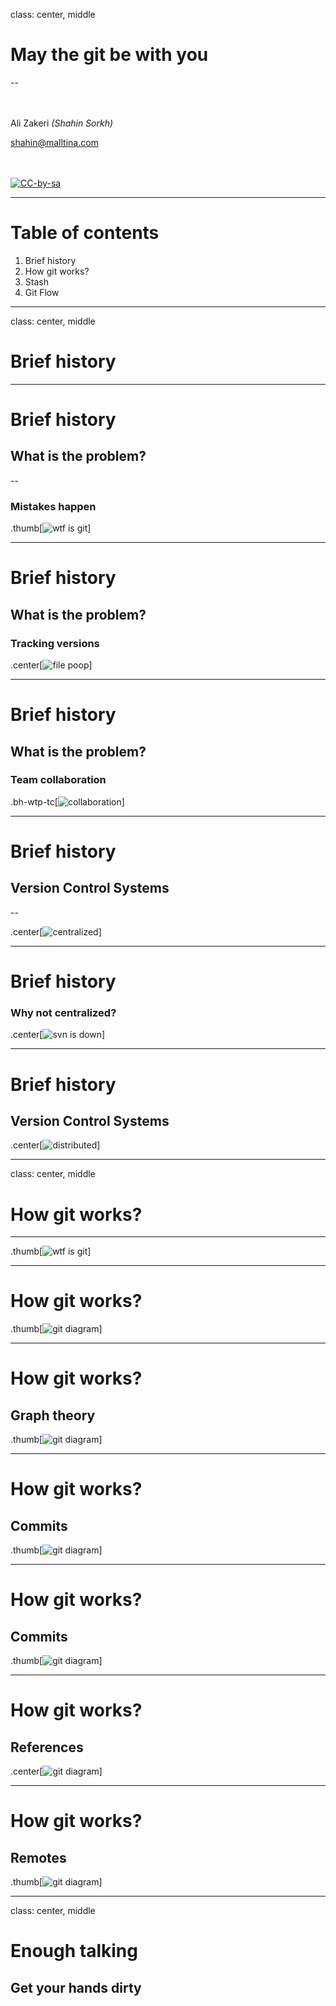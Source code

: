 
class: center, middle

# May the git be with you

--

<br><br>
Ali Zakeri _(Shahin Sorkh)_

[shahin@malltina.com](mailto:shahin@malltina.com)

<br><br>
[![CC-by-sa](https://licensebuttons.net/l/by-sa/4.0/80x15.png "Creative Commons Attribution-ShareAlike 4.0 International License")](http://creativecommons.org/licenses/by-sa/4.0/)

---

# Table of contents

1. Brief history
2. How git works?
3. Stash
4. Git Flow

---

class: center, middle

# Brief history

---

# Brief history

## What is the problem?

--

### Mistakes happen

.thumb[![wtf is git](/img/problem.jpg)]

---

# Brief history

## What is the problem?

### Tracking versions

.center[![file poop](/img/file-poop.png)]

---

# Brief history

## What is the problem?

### Team collaboration

.bh-wtp-tc[![collaboration](/img/1noj5o.jpg)]

---

# Brief history

## Version Control Systems

--

.center[![centralized](/img/centralized.png)]

---

# Brief history

### Why not centralized?

.center[![svn is down](/img/svn-is-down.png)]

---

# Brief history

## Version Control Systems

.center[![distributed](/img/distributed.png)]

---

class: center, middle

# How git works?

---

.thumb[![wtf is git](/img/1*Wf-pkRsSmuwo_Q5ckwAGFA.png)]

---

# How git works?

.thumb[![git diagram](/img/git-diagram.jpg)]

---

# How git works?

## Graph theory

.thumb[![git diagram](/img/git-as-graph.jpg)]

---

# How git works?

## Commits

.thumb[![git diagram](/img/commits.jpg)]

---

# How git works?

## Commits

.thumb[![git diagram](/img/commits-over-time.webp)]

---

# How git works?

## References

.center[![git diagram](/img/refs.png)]

---

# How git works?

## Remotes

.thumb[![git diagram](/img/remote.png)]

---

class: center, middle

# Enough talking

## Get your hands dirty

